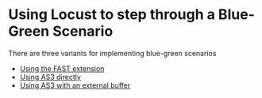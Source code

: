 # Using Locust to step through a Blue-Green Scenario

There are three variants for implementing blue-green scenarios
- [Using the FAST extension](FAST-BLUEGREEN.md)
- [Using AS3 directly](AS3-BLUEGREEN.md)
- [Using AS3 with an external buffer](AS3-BUFFERED-BLUEGREEN.md)
